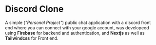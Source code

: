 # Discord Clone

A simple (_"Personal Project"_) public chat application with a discord front end where you can connect with your google account, was developeed using **Firebase** for backend and authentication, and **Nextjs** as well as **Tailwindcss** for Front end.
